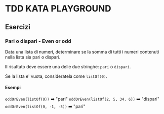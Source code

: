 # TDD KATA PLAYGROUND

## Esercizi

### Pari o dispari - Even or odd

Data una lista di numeri, determinare se la somma di tutti i numeri contenuti nella lista sia pari o dispari.

Il risultato deve essere una delle due stringhe: `pari` o `dispari`.

Se la lista e' vuota, consideratela come `listOf(0)`.

#### Esempi

`oddOrEven(listOf(0))` ➡️ "pari"
`oddOrEven(listOf(2, 5, 34, 6))` ➡️ "dispari"
`oddOrEven(listOf(0, -1, -5))` ➡️ "pari"

